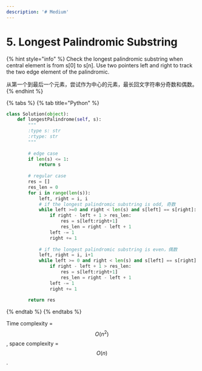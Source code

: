 ```yaml
---
description: '# Medium'
---
```


# 5. Longest Palindromic Substring

{% hint style="info" %}
Check the longest palindromic substring when central element is from s\[0\] to s\[n\]. Use two pointers left and right to track the two edge element of the palindromic.

从第一个到最后一个元素，尝试作为中心的元素，最长回文字符串分奇数和偶数。
{% endhint %}

{% tabs %}
{% tab title="Python" %}
```python
class Solution(object):
    def longestPalindrome(self, s):
        """
        :type s: str
        :rtype: str
        """
        
        # edge case
        if len(s) <= 1:
            return s
        
        # regular case
        res = []
        res_len = 0
        for i in range(len(s)):
            left, right = i, i
            # if the longest palindromic substring is odd, 奇数
            while left >=0 and right < len(s) and s[left] == s[right]:
                if right - left + 1 > res_len:
                    res = s[left:right+1]
                    res_len = right - left + 1
                left -= 1
                right += 1
            
            # if the longest palindromic substring is even，偶数
            left, right = i, i+1
            while left >= 0 and right < len(s) and s[left] == s[right]:
                if right - left + 1 > res_len:
                    res = s[left:right+1]
                    res_len = right - left + 1
                left -= 1
                right += 1
                
        return res
```
{% endtab %}
{% endtabs %}

Time complexity = $$O(n^2)$$ , space complexity = $$O(n)$$ .

